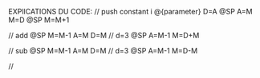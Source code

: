 EXPlICATIONS DU CODE:
// push constant i
@{parameter}
D=A 
@SP 
A=M 
M=D
@SP 
M=M+1

// add
@SP
M=M-1 
A=M
D=M // d=3
@SP
A=M-1
M=D+M

// sub
@SP
M=M-1 
A=M
D=M // d=3
@SP
A=M-1
M=D-M

//